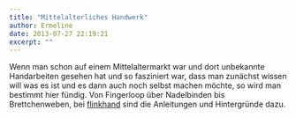 ```yaml
---
title: "Mittelalterliches Handwerk"
author: Ermeline
date: 2013-07-27 22:19:21
excerpt: ""
---
```


Wenn man schon auf einem Mittelaltermarkt war und dort unbekannte Handarbeiten gesehen hat und so fasziniert war, dass man zunächst wissen will was es ist und es dann auch noch selbst machen möchte, so wird man bestimmt hier fündig. Von Fingerloop über Nadelbinden bis Brettchenweben, bei [flinkhand](http://www.flinkhand.de/index.php?handarbeiten) sind die Anleitungen und Hintergründe dazu.

